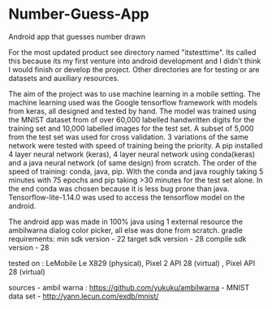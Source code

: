# Number-Guess-App
Android app that guesses number drawn

For the most updated product see directory named "itstesttime". Its called this because its my first venture into android development
and I didn't think I would finish or develop the project. Other directories are for testing or are datasets and auxiliary resources.

The aim of the project was to use machine learning in a mobile setting. The machine learning used was the Google tensorflow framework
with models from keras, all designed and tested by hand. The model was trained using the MNIST dataset from of over 60,000 labelled 
handwritten digits for the training set and 10,000 labelled images for the test set. A subset of 5,000 from the test set
was used for cross validation. 3 variations of the same network were tested with speed of training being the priority. 
A pip installed 4 layer neural network (keras), 4 layer neural network using conda(keras) and a java neural network (of same
design) from scratch. The order of the speed of training: conda, java, pip. With the conda and java roughly taking 5 minutes with 75 epochs
and pip taking >30 minutes for the test set alone. In the end conda was chosen because it is less bug prone than java.
Tensorflow-lite-1.14.0 was used to access the tensorflow model on the android.

The android app was made in 100% java using 1 external resource the ambilwarna dialog color picker, all else was done from scratch.
gradle requirements:
min sdk version - 22
target sdk version - 28
compile sdk version - 28

tested on : LeMobile Le X829 (physical), Pixel 2 API 28 (virtual) , Pixel API 28 (virtual)

sources - ambil warna : https://github.com/yukuku/ambilwarna
        - MNIST data set - http://yann.lecun.com/exdb/mnist/
